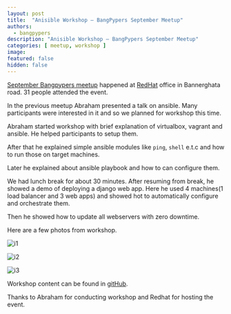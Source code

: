 ```yaml
---
layout: post
title:  "Anisible Workshop – BangPypers September Meetup"
authors: 
  - bangpypers
description: "Anisible Workshop – BangPypers September Meetup"
categories: [ meetup, workshop ]
image:
featured: false
hidden: false
---
```


[September Bangpypers meetup](http://www.meetup.com/BangPypers/events/225109014/) happened at [RedHat][] office in Bannerghata road. 31 people attended the event.

In the previous meetup Abraham presented a talk on ansible. Many participants were interested in it and so we planned for workshop this time.

Abraham started workshop with brief explanation of virtualbox, vagrant and ansible. He helped participants to setup them.

After that he explained simple ansible modules like `ping`, `shell` e.t.c and how to run those on target machines.

Later he explained about ansible playbook and how to can configure them.

We had lunch break for about 30 minutes. After resuming from break, he showed a demo of deploying a django web app. Here he used 4 machines(1 load balancer and 3 web apps) and showed hot to automatically configure and orchestrate them.

Then he showed how to update all webservers with zero downtime.

Here are a few photos from workshop.

![i1](http://photos4.meetupstatic.com/photos/event/d/8/a/f/highres_454255471.jpeg)

![i2](http://photos4.meetupstatic.com/photos/event/d/8/c/1/highres_454255489.jpeg)

![i3](http://photos1.meetupstatic.com/photos/event/d/8/d/8/highres_454255512.jpeg)

Workshop content can be found in [gitHub][].


Thanks to Abraham for conducting workshop and Redhat for hosting the event.


[Redhat]: https://www.redhat.com
[github]: https://github.com/abrahamvarricatt/ansible-demo-debug
[abraham]: https://in.linkedin.com/in/abrahamvarricatt
